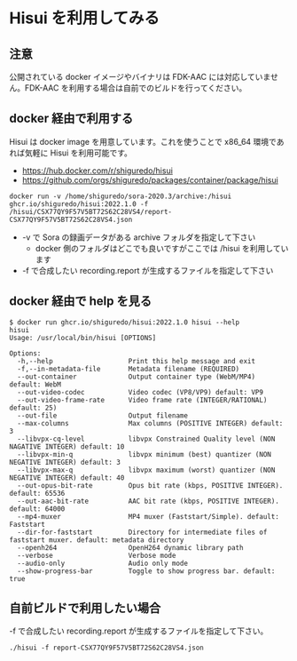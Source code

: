 # Hisui を利用してみる

## 注意

公開されている docker イメージやバイナリは FDK-AAC には対応していません。FDK-AAC を利用する場合は自前でのビルドを行ってください。

## docker 経由で利用する

Hisui は docker image を用意しています。これを使うことで x86_64 環境であれば気軽に Hisui を利用可能です。

- https://hub.docker.com/r/shiguredo/hisui
- https://github.com/orgs/shiguredo/packages/container/package/hisui

```
docker run -v /home/shiguredo/sora-2020.3/archive:/hisui ghcr.io/shiguredo/hisui:2022.1.0 -f /hisui/CSX77QY9F57V5BT72S62C28VS4/report-CSX77QY9F57V5BT72S62C28VS4.json
```

- -v で Sora の録画データがある archive フォルダを指定して下さい
    - docker 側のフォルダはどこでも良いですがここでは /hisui を利用しています
- -f で合成したい recording.report が生成するファイルを指定して下さい


## docker 経由で help を見る

```
$ docker run ghcr.io/shiguredo/hisui:2022.1.0 hisui --help
hisui
Usage: /usr/local/bin/hisui [OPTIONS]

Options:
  -h,--help                   Print this help message and exit
  -f,--in-metadata-file       Metadata filename (REQUIRED)
  --out-container             Output container type (WebM/MP4) default: WebM
  --out-video-codec           Video codec (VP8/VP9) default: VP9
  --out-video-frame-rate      Video frame rate (INTEGER/RATIONAL) default: 25)
  --out-file                  Output filename
  --max-columns               Max columns (POSITIVE INTEGER) default: 3
  --libvpx-cq-level           libvpx Constrained Quality level (NON NAGATIVE INTEGER) default: 10
  --libvpx-min-q              libvpx minimum (best) quantizer (NON NEGATIVE INTEGER) default: 3
  --libvpx-max-q              libvpx maximum (worst) quantizer (NON NEGATIVE INTEGER) default: 40
  --out-opus-bit-rate         Opus bit rate (kbps, POSITIVE INTEGER). default: 65536
  --out-aac-bit-rate          AAC bit rate (kbps, POSITIVE INTEGER). default: 64000
  --mp4-muxer                 MP4 muxer (Faststart/Simple). default: Faststart
  --dir-for-faststart         Directory for intermediate files of faststart muxer. default: metadata directory
  --openh264                  OpenH264 dynamic library path
  --verbose                   Verbose mode
  --audio-only                Audio only mode
  --show-progress-bar         Toggle to show progress bar. default: true
```



## 自前ビルドで利用したい場合

-f で合成したい recording.report が生成するファイルを指定して下さい。

```
./hisui -f report-CSX77QY9F57V5BT72S62C28VS4.json
```
